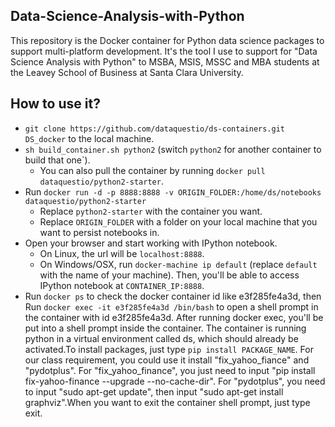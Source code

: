 ## Data-Science-Analysis-with-Python
This repository is the Docker container for Python data science packages to support multi-platform development. It's the tool I use to support for "Data Science Analysis with Python" to MSBA, MSIS, MSSC and MBA students at the Leavey School of Business at Santa Clara University. 

## How to use it?

* `git clone https://github.com/dataquestio/ds-containers.git DS_docker` to the local machine. 
* `sh build_container.sh python2` (switch `python2` for another container to build that one`).
    * You can also pull the container by running `docker pull dataquestio/python2-starter`.  
* Run `docker run -d -p 8888:8888 -v ORIGIN_FOLDER:/home/ds/notebooks dataquestio/python2-starter`
    * Replace `python2-starter` with the container you want.
    * Replace `ORIGIN_FOLDER` with a folder on your local machine that you want to persist notebooks in.
* Open your browser and start working with IPython notebook.
    * On Linux, the url will be `localhost:8888`.
    * On Windows/OSX, run `docker-machine ip default` (replace `default` with the name of your machine).  Then, you'll be able to access IPython notebook at `CONTAINER_IP:8888`.
* Run `docker ps` to check the docker container id like e3f285fe4a3d, then Run `docker exec -it e3f285fe4a3d /bin/bash` to open a shell prompt in the container with id e3f285fe4a3d. After running docker exec, you'll be put into a shell prompt inside the container. The container is running python in a virtual environment called ds, which should already be activated.To install packages, just type `pip install PACKAGE_NAME`. For our class requirement, you could use it install "fix_yahoo_fiance" and "pydotplus". For "fix_yahoo_finance", you just need to input "pip install fix-yahoo-finance --upgrade --no-cache-dir". For "pydotplus", you need to input "sudo apt-get update", then input "sudo apt-get install graphviz".When you want to exit the container shell prompt, just type exit.




